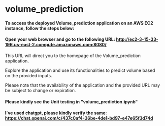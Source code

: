 # volume_prediction


#### To access the deployed Volume_prediction application on an AWS EC2 instance, follow the steps below:

#### Open your web browser and go to the following URL: http://ec2-3-15-33-196.us-east-2.compute.amazonaws.com:8080/

This URL will direct you to the homepage of the Volume_prediction application.

Explore the application and use its functionalities to predict volume based on the provided inputs.

Please note that the availability of the application and the provided URL may be subject to change or expiration. 

#### Please kindly see the Unit testing in "volume_prediction.ipynb"

#### I've used chatgpt, please kindly verify the same: https://chat.openai.com/c/437c0af4-36be-4de1-bd97-e47e65f3d74d
